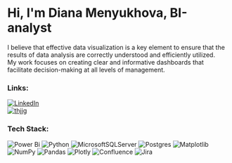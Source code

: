 # Hi, I'm Diana Menyukhova, BI-analyst

I believe that effective data visualization is a key element to ensure that the results of data analysis are correctly understood and efficiently utilized.<br>
My work focuses on creating clear and informative dashboards that facilitate decision-making at all levels of management.


### Links:
[![LinkedIn](https://img.shields.io/badge/LinkedIn-%230077B5.svg?logo=linkedin&logoColor=white)](https://www.linkedin.com/in/diana-menyukhova-a3b438198/)<br>
[![thjjg](https://public.tableau.com/app/assets/tableau-public-logo-rgb.07774149.svg)](https://public.tableau.com/app/profile/diana.menyukhova/vizzes)

### Tech Stack:
![Power Bi](https://img.shields.io/badge/power_bi-F2C811?style=flat&logo=powerbi&logoColor=black) ![Python](https://img.shields.io/badge/python-3670A0?style=flat&logo=python&logoColor=ffdd54) ![MicrosoftSQLServer](https://img.shields.io/badge/Microsoft%20SQL%20Server-CC2927?style=flat&logo=microsoft%20sql%20server&logoColor=white) ![Postgres](https://img.shields.io/badge/postgres-%23316192.svg?style=flat&logo=postgresql&logoColor=white) ![Matplotlib](https://img.shields.io/badge/Matplotlib-%23ffffff.svg?style=flat&logo=Matplotlib&logoColor=black) ![NumPy](https://img.shields.io/badge/numpy-%23013243.svg?style=flat&logo=numpy&logoColor=white) ![Pandas](https://img.shields.io/badge/pandas-%23150458.svg?style=flat&logo=pandas&logoColor=white) ![Plotly](https://img.shields.io/badge/Plotly-%233F4F75.svg?style=flat&logo=plotly&logoColor=white) ![Confluence](https://img.shields.io/badge/confluence-%23172BF4.svg?style=flat&logo=confluence&logoColor=white) ![Jira](https://img.shields.io/badge/jira-%230A0FFF.svg?style=flat&logo=jira&logoColor=white) 
